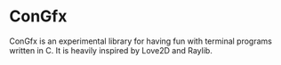 # ConGfx
ConGfx is an experimental library for having fun with terminal programs written in C. It is heavily inspired by Love2D and Raylib.
